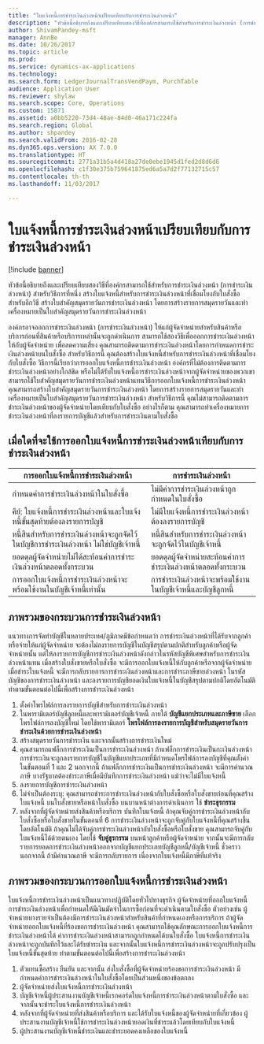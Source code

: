 ```yaml
---
title: "ใบแจ้งหนี้การชำระเงินล่วงหน้าเปรียบเทียบกับการชำระเงินล่วงหน้า"
description: "หัวข้อนี้อธิบายถึงและเปรียบเทียบสองวิธีที่องค์กรสามารถใช้สำหรับการชำระเงินล่วงหน้า (การชำระเงินล่วงหน้า) สำหรับวิธีการที่หนึ่ง สร้างใบแจ้งหนี้สำหรับการชำระเงินล่วงหน้าที่เชื่อมโยงกับใบสั่งซื้อ สำหรับอีกวิธี สร้างใบสำคัญสมุดรายวันการชำระเงินล่วงหน้า โดยการสร้างรายการสมุดรายวันและทำเครื่องหมายเป็นใบสำคัญสมุดรายวันการชำระเงินล่วงหน้า"
author: ShivamPandey-msft
manager: AnnBe
ms.date: 10/26/2017
ms.topic: article
ms.prod: 
ms.service: dynamics-ax-applications
ms.technology: 
ms.search.form: LedgerJournalTransVendPaym, PurchTable
audience: Application User
ms.reviewer: shylaw
ms.search.scope: Core, Operations
ms.custom: 15871
ms.assetid: a0bb5220-73d4-48ae-84d0-46a171c224fa
ms.search.region: Global
ms.author: shpandey
ms.search.validFrom: 2016-02-28
ms.dyn365.ops.version: AX 7.0.0
ms.translationtype: HT
ms.sourcegitcommit: 2771a31b5a4d418a27de0ebe1945d1fed2d8d6d6
ms.openlocfilehash: c1f30e375b759641875ed6a5a7d2f77132715c57
ms.contentlocale: th-th
ms.lasthandoff: 11/03/2017

---
```


# <a name="prepayment-invoices-vs-prepayments"></a>ใบแจ้งหนี้การชำระเงินล่วงหน้าเปรียบเทียบกับการชำระเงินล่วงหน้า

[!include [banner](../includes/banner.md)]

หัวข้อนี้อธิบายถึงและเปรียบเทียบสองวิธีที่องค์กรสามารถใช้สำหรับการชำระเงินล่วงหน้า (การชำระเงินล่วงหน้า) สำหรับวิธีการที่หนึ่ง สร้างใบแจ้งหนี้สำหรับการชำระเงินล่วงหน้าที่เชื่อมโยงกับใบสั่งซื้อ สำหรับอีกวิธี สร้างใบสำคัญสมุดรายวันการชำระเงินล่วงหน้า โดยการสร้างรายการสมุดรายวันและทำเครื่องหมายเป็นใบสำคัญสมุดรายวันการชำระเงินล่วงหน้า

องค์กรอาจออกการชำระเงินล่วงหน้า (การชำระเงินล่วงหน้า) ให้แก่ผู้จัดจำหน่ายสำหรับสินค้าหรือบริการก่อนที่สินค้าหรือบริการเหล่านั้นจะถูกดำเนินการ สามารถใช้สองวิธีเพื่อออกการชำระเงินล่วงหน้าให้กับผู้จัดจำหน่าย เพื่อลดความเสี่ยง คุณสามารถติดตามการชำระเงินล่วงหน้าโดยการกำหนดการชำระเงินล่วงหน้าบนใบสั่งซื้อ สำหรับวิธีการนี้ คุณต้องสร้างใบแจ้งหนี้สำหรับการชำระเงินล่วงหน้าที่เชื่อมโยงกับใบสั่งซื้อ วิธีการนี้เรียกว่าการออกใบแจ้งหนี้การชำระเงินล่วงหน้า องค์กรที่ไม่ต้องการติดตามการชำระเงินล่วงหน้าอย่างใกล้ชิด หรือไม่ได้รับใบแจ้งหนี้การชำระเงินล่วงหน้าจากผู้จัดจำหน่ายของพวกเขา สามารถใช้ใบสำคัญสมุดรายวันการชำระเงินล่วงหน้าแทนวิธีการออกใบแจ้งหนี้การชำระเงินล่วงหน้า คุณสามารถสร้างใบสำคัญสมุดรายวันการชำระเงินล่วงหน้า โดยการสร้างรายการสมุดรายวันและทำเครื่องหมายเป็นใบสำคัญสมุดรายวันการชำระเงินล่วงหน้า สำหรับวิธีการนี้ คุณไม่สามารถติดตามการชำระเงินล่วงหน้าของผู้จัดจำหน่ายโดยเทียบกับใบสั่งซื้อ อย่างไรก็ตาม คุณสามารถทำเครื่องหมายการชำระเงินล่วงหน้าที่ลงรายการบัญชีแล้วสำหรับการชำระเงินตามใบสั่งซื้อ

## <a name="when-to-use-prepayment-invoicing-vs-prepayments"></a>เมื่อใดที่จะใช้การออกใบแจ้งหนี้การชำระเงินล่วงหน้าเทียบกับการชำระเงินล่วงหน้า

| การออกใบแจ้งหนี้การชำระเงินล่วงหน้า                                                                | การชำระเงินล่วงหน้า                                                              |
|-------------------------------------------------------------------------------------|--------------------------------------------------------------------------|
| กำหนดค่าการชำระเงินล่วงหน้าในใบสั่งซื้อ                                    | ไม่มีค่าการชำระเงินล่วงหน้าถูกกำหนดในใบสั่งซื้อ                    |
| คีย์: ใบแจ้งหนี้การชำระเงินล่วงหน้าและใบแจ้งหนี้ขั้นสุดท้ายต้องลงรายการบัญชี                       | ไม่มีใบแจ้งหนี้การชำระเงินล่วงหน้าต้องลงรายการบัญชี                                    |
| หนี้สินสำหรับการชำระเงินล่วงหน้าจะถูกจัดไว้ในบัญชีการชำระเงินล่วงหน้า ไม่ใช่บัญชีเจ้าหนี้ | หนี้สินสำหรับการชำระเงินล่วงหน้าจะถูกจัดไว้ในบัญชีเจ้าหนี้                  |
| ยอดดุลผู้จัดจำหน่ายไม่ได้สะท้อนค่าการชำระเงินล่วงหน้าตลอดทั้งกระบวน     | ยอดดุลผู้จัดจำหน่ายสะท้อนค่าการชำระเงินล่วงหน้าตลอดทั้งกระบวน |
| การออกใบแจ้งหนี้การชำระเงินล่วงหน้าจะพร้อมใช้งานในบัญชีเจ้าหนี้เท่านั้น                         | การชำระเงินล่วงหน้าจะพร้อมใช้งานในบัญชีเจ้าหนี้และบัญชีลูกหนี้    |

## <a name="overview-of-the-prepayment-process"></a>ภาพรวมของกระบวนการชำระเงินล่วงหน้า
แนวทางการจัดทำบัญชีในหลายประเทศ/ภูมิภาคมีข้อกำหนดว่า การชำระเงินล่วงหน้าที่ได้รับจากลูกค้าหรือจ่ายให้แก่ผู้จัดจำหน่าย จะต้องไม่ลงรายการบัญชีในบัญชีสรุปตามปกติสำหรับลูกค้าหรือผู้จัดจำหน่ายนั้น แต่ให้ลงรายการบัญชีการชำระเงินล่วงหน้าดังกล่าวในรหัสบัญชีพิเศษสำหรับการชำระเงินล่วงหน้าแทน เมื่อสร้างใบสั่งขายหรือใบสั่งซื้อ จะมีการออกใบแจ้งหนี้ให้กับลูกค้าหรือจากผู้จัดจำหน่าย เมื่อชำระใบแจ้งหนี้ จะมีการกลับรายการการชำระเงินล่วงหน้าและการชำระภาษีขายล่วงหน้า ในรหัสบัญชีของการชำระเงินล่วงหน้า และลงรายการบัญชียอดเงินใบแจ้งหนี้ในบัญชีสรุปตามปกติโดยอัตโนมัติ ทำตามขั้นตอนต่อไปนี้เพื่อสร้างการชำระเงินล่วงหน้า

1.  ตั้งค่าโพรไฟล์การลงรายการบัญชีสำหรับการชำระเงินล่วงหน้า
2.  ในพารามิเตอร์บัญชีลูกหนี้และพารามิเตอร์บัญชีเจ้าหนี้ ภายใต้ **บัญชีแยกประเภทและภาษีขาย** เลือกโพรไฟล์การลงบัญชีใหม่ โดยใช้พารามิเตอร์ **โพรไฟล์การลงรายการบัญชีสำหรับสมุดรายวันการชำระเงินด้วยการชำระเงินล่วงหน้า**
3.  สร้างสมุดรายวันการชำระเงิน และจากนั้นสร้างการชำระเงินใหม่
4.  คุณสามารถแฟล็กการชำระเงินเป็นการชำระเงินล่วงหน้า ถ้าแฟล็กการชำระเงินเป็นกะเงินล่วงหน้า การชำระเงินจะถูกลงรายการบัญชีในบัญชีแยกประเภทที่มีกำหนดโพรไฟล์การลงบัญชีที่คุณตั้งค่าในขั้นตอนที่ 1 และ 2 นอกจากนี้ ถ้าแฟล็กการชำระเงินเป็นการชำระเงินล่วงหน้า จะมีการคำนวณภาษี บางรัฐบาลต้องชำระภาษีเมื่อมีบันทึกการชำระเงินล่วงหน้า แม้ว่าจะไม่มีใบแจ้งหนี้
5.  ลงรายการบัญชีการชำระเงินล่วงหน้า
6.  ไม่จำเป็นต้องระบุ: คุณสามารถชำระการชำระเงินล่วงหน้ากับใบสั่งซื้อหรือใบสั่งขายก่อนที่คุณสร้างใบแจ้งหนี้ บนใบสั่งขายหรือหน้าใบสั่งซื้อ บนบานหน้าต่างการดำเนินการ ใช้ **ชำระธุรกรรม**
7.  หลังจากที่ผู้จัดจำหน่ายส่งสินค้าหรือบริการ บันทึกใบแจ้งหนี้ ถ้าคุณจับคู่การชำระเงินล่วงหน้ากับใบสั่งซื้อหรือใบสั่งขายในขั้นตอนที่ 6 การชำระเงินล่วงหน้าจะถูกจับคู่กับใบแจ้งหนี้ที่คุณสร้างขึ้นโดยอัตโนมัติ ถ้าคุณไม่ได้จับคู่การชำระเงินล่วงหน้ากับใบสั่งซื้อหรือใบสั่งขาย คุณสามารถจับคู่กับใบแจ้งหนี้ได้ด้วยตนเอง โดยใช้ **จับคู่ธุรกรรม** บนหน้าลูกค้าหรือผู้จัดจำหน่าย จากนั้นจะมีการกลับรายการยอดการชำระเงินล่วงหน้าออกจากบัญชีแยกประเภทบัญชีลูกหนี้/บัญชีเจ้าหนี้ ชั่วคราว นอกจากนี้ ถ้ามีคำนวณภาษี จะมีการกลับรายการ เนื่องจากใบแจ้งหนี้มีภาษีที่แท้จริง

## <a name="overview-of-the-prepayment-invoicing-process"></a>ภาพรวมของกระบวนการออกใบแจ้งหนี้การชำระเงินล่วงหน้า
ใบแจ้งหนี้การชำระเงินล่วงหน้าเป็นแนวทางปฏิบัติโดยทั่วไปทางธุรกิจ ผู้จัดจำหน่ายที่ออกใบแจ้งหนี้การชำระเงินล่วงหน้าเพื่อกำหนดให้มีเงินมัดจำในการซื้อก่อนที่จะดำเนินตามใบสั่งซื้อ ตัวอย่างเช่น ผู้จำหน่ายบางรายจำเป็นต้องมีการชำระเงินล่วงหน้าสำหรับสินค้าที่กำหนดเองหรือการบริการ ถ้าผู้จัดจำหน่ายออกใบแจ้งหนี้ที่ร้องขอการชำระเงินล่วงหน้า คุณสามารถใช้คุณลักษณะการออกใบแจ้งหนี้การชำระเงินล่วงหน้าได้ ค่าการชำระเงินล่วงหน้าสามารถถูกกำหนดได้บนใบสั่งซื้อ ใบแจ้งหนี้การชำระเงินล่วงหน้าจะถูกบันทึกไว้และได้รับชำระเงิน และจากนั้นใบแจ้งหนี้การชำระเงินล่วงหน้าจะถูกปรับปรุงเป็นใบแจ้งหนี้ขั้นสุดท้าย ทำตามขั้นตอนต่อไปนี้เพื่อสร้างการชำระเงินล่วงหน้า

1.  ตัวแทนซื้อสร้าง ยืนยัน และจากนั้น ส่งใบสั่งซื้อที่ผู้จัดจำหน่ายร้องขอการชำระเงินล่วงหน้า มีกำหนดค่าการชำระเงินล่วงหน้าในใบสั่งซื้อโดยเป็นส่วนหนึ่งของข้อตกลง
2.  ผู้จัดจำหน่ายส่งใบแจ้งหนี้การชำระเงินล่วงหน้า
3.  บัญชีเจ้าหนี้ผู้ประสานงานบัญชีเจ้าหนี้เรกคอร์ดใบแจ้งหนี้การชำระเงินล่วงหน้าตามใบสั่งซื้อ และจากนั้นจะชำระใบแจ้งหนี้การชำระเงินล่วงหน้า
4.  หลังจากที่ผู้จัดจำหน่ายที่ส่งสินค้าหรือบริการ และได้รับใบแจ้งหนี้ของผู้จัดจำหน่ายที่เกี่ยวข้อง ผู้ประสานงานบัญชีเจ้าหนี้ใช้การชำระเงินล่วงหน้ายอดเงินที่ชำระแล้วโดยเทียบกับใบแจ้งหนี้
5.  ผู้ประสานงานบัญชีเจ้าหนี้ชำระเงินและชำระยอดคงเหลือของใบแจ้งหนี้





